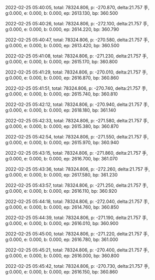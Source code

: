 2022-02-25 05:40:05, total: 78324.806, p: -270.870, delta:21.757 手, g:0.000, e: 0.000, b: 0.000, ep: 2613.130, bp: 360.500

2022-02-25 05:40:26, total: 78324.806, p: -272.100, delta:21.757 手, g:0.000, e: 0.000, b: 0.000, ep: 2614.220, bp: 360.790

2022-02-25 05:40:47, total: 78324.806, p: -270.580, delta:21.757 手, g:0.000, e: 0.000, b: 0.000, ep: 2613.420, bp: 360.500

2022-02-25 05:41:08, total: 78324.806, p: -271.230, delta:21.757 手, g:0.000, e: 0.000, b: 0.000, ep: 2615.170, bp: 360.800

2022-02-25 05:41:29, total: 78324.806, p: -270.010, delta:21.757 手, g:0.000, e: 0.000, b: 0.000, ep: 2616.870, bp: 360.860

2022-02-25 05:41:51, total: 78324.806, p: -270.740, delta:21.757 手, g:0.000, e: 0.000, b: 0.000, ep: 2615.740, bp: 360.810

2022-02-25 05:42:12, total: 78324.806, p: -270.940, delta:21.757 手, g:0.000, e: 0.000, b: 0.000, ep: 2618.180, bp: 361.140

2022-02-25 05:42:33, total: 78324.806, p: -271.580, delta:21.757 手, g:0.000, e: 0.000, b: 0.000, ep: 2615.380, bp: 360.870

2022-02-25 05:42:54, total: 78324.806, p: -271.550, delta:21.757 手, g:0.000, e: 0.000, b: 0.000, ep: 2615.970, bp: 360.940

2022-02-25 05:43:15, total: 78324.806, p: -271.860, delta:21.757 手, g:0.000, e: 0.000, b: 0.000, ep: 2616.700, bp: 361.070

2022-02-25 05:43:36, total: 78324.806, p: -272.260, delta:21.757 手, g:0.000, e: 0.000, b: 0.000, ep: 2617.580, bp: 361.230

2022-02-25 05:43:57, total: 78324.806, p: -271.250, delta:21.757 手, g:0.000, e: 0.000, b: 0.000, ep: 2616.110, bp: 360.920

2022-02-25 05:44:18, total: 78324.806, p: -272.040, delta:21.757 手, g:0.000, e: 0.000, b: 0.000, ep: 2614.760, bp: 360.850

2022-02-25 05:44:39, total: 78324.806, p: -271.190, delta:21.757 手, g:0.000, e: 0.000, b: 0.000, ep: 2616.010, bp: 360.900

2022-02-25 05:45:00, total: 78324.806, p: -271.220, delta:21.757 手, g:0.000, e: 0.000, b: 0.000, ep: 2616.780, bp: 361.000

2022-02-25 05:45:21, total: 78324.806, p: -270.400, delta:21.757 手, g:0.000, e: 0.000, b: 0.000, ep: 2616.000, bp: 360.800

2022-02-25 05:45:42, total: 78324.806, p: -270.730, delta:21.757 手, g:0.000, e: 0.000, b: 0.000, ep: 2616.150, bp: 360.860